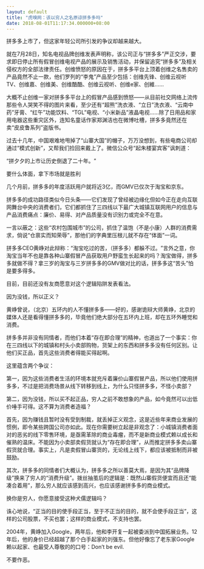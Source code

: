 ```yaml
---
layout: default
title: "虎嗅网：该以穷人之名原谅拼多多吗"
date: 2018-08-01T11:17:34.000000+08:00
---
```


拼多多上市了，但这家年轻公司所引发的争议却越来越大。

就在7月28日，知名电视品牌创维发表声明称，该公司正与‌‌“拼多多‌‌”严正交涉，要求即日停止所有假冒创维电视产品的展示及销售活动，并保留追究‌‌“拼多多‌‌”及相关侵权方的全部法律责任。创维愤怒的原因在于，拼多多平台上顶着创维之名售卖的产品竟然不止一款，他们罗列的‌‌“李鬼‌‌”产品至少包括：创维先锋、创维云视听TV、创维嘉、创维美、创维酷酷、创维云视听、创维e家、创維……

大概不止创维一家对拼多多平台上的假冒产品感到愤怒——从目前社交网络上流传那些令人哭笑不得的图片来看，至少还有‌‌“超熊‌‌”洗衣液、‌‌“立日‌‌”洗衣液、‌‌“云南中药‌‌”牙膏、‌‌“红午‌‌”功能饮料、‌‌“TGL‌‌”电视、‌‌“小米新品‌‌”液晶电视……除了日用品和家用电器这些重灾区外，连知名童话作家郑渊洁也在微博吐槽，拼多多竟然还在卖‌‌“皮皮鲁系列‌‌”盗版书。

过去十几年，中国艰难地甩掉了‌‌“山寨大国‌‌”的帽子，万万没想到，有些电商公司却通过‌‌“模式创新‌‌”，又帮我们捡回来戴上了。微信公众号‌‌“起朱楼宴宾客‌‌”讽刺道：

‌‌“拼夕夕的上市让历史倒退了二十年。‌‌”

要什么体面，拿下市场就是胜利

几个月前，拼多多的年度活跃用户就将近3亿，而GMV已仅次于淘宝和京东。

拼多多的成功路径类似今日头条——它们发现了曾经被边缘化但如今正在走向互联网舞台中央的消费者们，它们都抓住了三四线以下最广大城镇互联网用户的信息与产品消费痛点：廉价、易得、对产品质量没有识别力或完全不在意。

一言以蔽之：这些‌‌“农村包围城市‌‌”的公司，抓住了温饱（不是小康）人群的消费需求，倘说‌‌“仓禀实而知荣辱‌‌”，那他们的字典里压根儿就不存在‌‌“体面‌‌”一词。

拼多多CEO黄峥对此辩称：‌‌“淘宝吃过的苦，（拼多多）都躲不过。‌‌”言外之意，你淘宝当年不也是靠各种山寨假冒产品获取用户野蛮生长起来的吗？淘宝做得，拼多多就做不得？拿三岁的淘宝与三岁拼多多的GMV做对比的话，拼多多这‌‌“苦头‌‌”怕是要多得多。

目前，目前还没有友商愿意对这个逻辑陷阱发表看法。

因为没钱，所以正义？

黄峥曾说，（北京）五环内的人不懂拼多多——好的，感谢诡辩大师黄峥，北京的媒体人还是看得懂拼多多的，毕竟他们绝大部分在五环内上班，却在五环外睡觉和消费。

拼多多并非没有同情者，而他们本着‌‌“存在即合理‌‌”的精神，也道出了一个事实：你在三四线以下的城镇和村头小卖部购物，货架上的东西和拼多多没有任何区别。让他们买正品，首先这些消费者得能买得起啊。

这里蕴含两个争议：

第一，因为这些消费者生活的环境本就充斥着廉价山寨假冒产品，所以他们使用拼多多，不过是把消费场景从线下转移到线上，为什么只怪拼多多，不怪小卖部？

第二，因为没钱，所以买不起正品，穷人之前不敢想象的产品，如今竟然可以出低价唾手可得。这不算为消费者造福？

首先，因为赚钱且暂时没有受到制裁，就丢掉正义观念，这是近些年来商业发展的惯例，即令某些跨国公司亦如此。现在你需要树立起是非观念了：小城镇消费者面对的恶劣的线下零售环境，是亟需革除的商业毒瘤，而不是新商业模式赖以成长和催熟的温床。不能因为小卖部卖假货就认为‌‌“存在即合理‌‌”，从而推定拼多多卖山寨假货就合理。事实上，凡是卖假冒山寨货的，无论线上线下，都应该被抵制而非被鼓励。

其次，拼多多的同情者们大概认为，拼多多之所以善莫大焉，是因为其‌‌“品牌降级‌‌”换来了穷人的‌‌“消费升级‌‌”。拨丝抽茧后的逻辑是：既然山寨假货便宜而且还‌‌“能凑合着用‌‌”，那么穷人就应该感到高兴，也应该感谢拼多多的商业模式。

换你是穷人，你愿意接受这种犬儒逻辑吗？

诛心地说，‌‌“正当的目的使手段正当，至于不正当的目的，就不会使手段正当‌‌”，这样的公司股票，不买也罢；这样的商业模式，不支持也罢。

2004年，黄峥加入Google，两年后，他和李开复一起被委派到中国拓展业务。12年后，他的身价已经超越了那个白手起家的刘强东。但他好像忘了老东家Google赖以起家、也最受人尊敬的的口号：Don’t be evil.

不要作恶。

